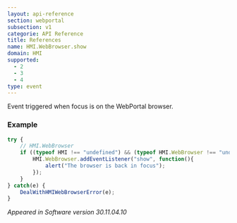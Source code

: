 ```yaml
---
layout: api-reference
section: webportal
subsection: v1
categorie: API Reference
title: References
name: HMI.WebBrowser.show
domain: HMI
supported:
  - 2
  - 3
  - 4
type: event
---
```

Event triggered when focus is on the WebPortal browser.

### Example

```javascript
try {
	// HMI.WebBrowser
	if ((typeof HMI !== "undefined") && (typeof HMI.WebBrowser !== "undefined") && (typeof HMI.WebBrowser.addEventListener !== "undefined")) {
		HMI.WebBrowser.addEventListener("show", function(){
			alert("The browser is back in focus");
		});
	}
} catch(e) {
	DealWithHMIWebBrowserError(e);
}
```

*Appeared in Software version 30.11.04.10*